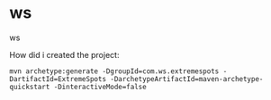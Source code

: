 ws
==

ws


How did i created the project:

    mvn archetype:generate -DgroupId=com.ws.extremespots -DartifactId=ExtremeSpots -DarchetypeArtifactId=maven-archetype-quickstart -DinteractiveMode=false
